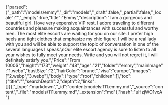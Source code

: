 {"parsed":{"_path":"/models/emmy","_dir":"models","_draft":false,"_partial":false,"_locale":"","_empty":true,"title":"Emmy","description":"I am a gorgeous and beautiful girl. I love very expensive VIP rest, I adore traveling to different countries and pleasure making acquaintances with successful and worthy men. The most elite escorts are waiting for you on our site. I prefer high heels and tight clothes that emphasize my chic figure. I will be a real lady with you and will be able to support the topic of conversation in one of the several languages I speak.\nOur elite escort agency is sure to listen to all your wishes to fully meet your needs. Write and you will not regret it, I will definitely satisfy you.","Price":"From 1000$","height":"173","weight":"48","age":"21","folder":"emmy","mainImage":"1.webp","bustSize":"2","hairColor":"brunet","visa":"europe","images":["2.webp","3.webp"],"body":{"type":"root","children":[],"toc":{"title":"","searchDepth":2,"depth":2,"links":[]}},"_type":"markdown","_id":"content:models:111.emmy.md","_source":"content","_file":"models/111.emmy.md","_extension":"md"},"hash":"uHzjWO1vcA"}